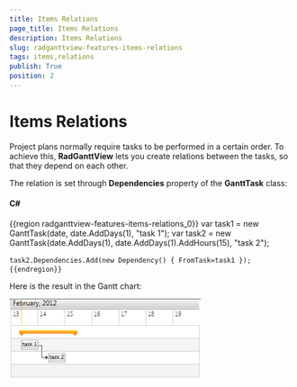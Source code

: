 ```yaml
---
title: Items Relations
page_title: Items Relations
description: Items Relations
slug: radganttview-features-items-relations
tags: items,relations
publish: True
position: 2
---
```


# Items Relations



Project plans normally require tasks to be performed in a certain order.
      To achieve this, __RadGanttView__ lets you create relations between the tasks, so that they depend on each other.

The relation is set through __Dependencies__ property of the __GanttTask__ class:



#### __C#__

{{region radganttview-features-items-relations_0}}
	var task1 = new GanttTask(date, date.AddDays(1), "task 1");
	var task2 = new GanttTask(date.AddDays(1), date.AddDays(1).AddHours(15), "task 2");
	
	task2.Dependencies.Add(new Dependency() { FromTask=task1 });
	{{endregion}}



Here is the result in the Gantt chart:

![ganttview items relations](images/ganttview_items_relations.png)
